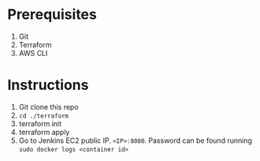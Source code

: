 # Prerequisites 
1. Git
2. Terraform
3. AWS CLI

# Instructions
1. Git clone this repo
2. `cd ./terraform`
3. terraform init
4. terraform apply
5. Go to Jenkins EC2 public IP. `<IP>:8080`. Password can be found running   `sudo docker logs <container id>`
